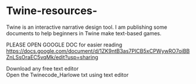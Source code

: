 # Twine-resources-
Twine is an interactive narrative design tool. I am publishing some documents to help beginners in Twine make text-based games. 

PLEASE OPEN GOOGLE DOC for easier reading 
 https://docs.google.com/document/d/1ZK9ntB3as7PlCB5xCPWywRO7oiBBZnLSsOraEC5vqMk/edit?usp=sharing  

Download any free text editor  
Open the Twinecode_Harlowe txt using text editor  
